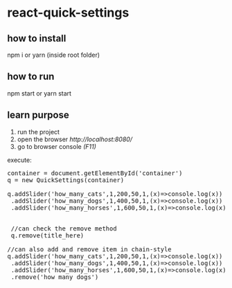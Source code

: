 # react-quick-settings


## how to install
  npm i or yarn (inside root folder)
  
## how to run
  npm start or yarn start
  
## learn purpose
<ol>
  <li>run the project</li>
  <li>open the browser <i>http://localhost:8080/</i></li>
  <li>go to browser console <i>(F11)</i></li>
</ol>

  
  
  
  
  execute:

<pre>
container = document.getElementById('container')
q = new QuickSettings(container)
  
q.addSlider('how_many_cats',1,200,50,1,(x)=>console.log(x))
 .addSlider('how_many_dogs',1,400,50,1,(x)=>console.log(x))
 .addSlider('how_many_horses',1,600,50,1,(x)=>console.log(x))
 
 
 //can check the remove method
 q.remove(title_here)

//can also add and remove item in chain-style
q.addSlider('how_many_cats',1,200,50,1,(x)=>console.log(x))
 .addSlider('how_many_dogs',1,400,50,1,(x)=>console.log(x))
 .addSlider('how_many_horses',1,600,50,1,(x)=>console.log(x))
 .remove('how_many_dogs')
</pre>
